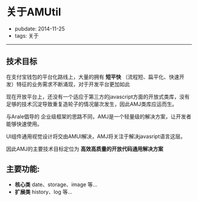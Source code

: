 # 关于AMUtil
- pubdate: 2014-11-25
- tags: 关于

---
## 技术目标

在支付宝钱包的平台化路线上，大量的拥有 **短平快** （流程短、扁平化、快速开发）特征的业务需求不断涌现，对于开发平台更加如此

现在开放平台上，还没有一个适应于第三方的javascript方面的开放式类库，没有足够的技术沉淀导致重复造轮子的情况屡次发生，因此AMJ类库应运而生。

与Arale倡导的 企业级框架的思路不同，AMJ是一个轻量级的解决方案，让开发者能够快速使用。

UI组件通用视觉设计将交由AMUI解决，AMJ将关注于解决javasript语言这层。

因此AMJ的主要技术目标定位为 **高效高质量的开放代码通用解决方案**

## 主要功能:

* **核心类** date、storage、image 等...
* **扩展类** history、log 等...